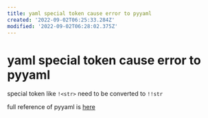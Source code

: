 ```yaml
---
title: yaml special token cause error to pyyaml
created: '2022-09-02T06:25:33.284Z'
modified: '2022-09-02T06:28:02.375Z'
---
```


# yaml special token cause error to pyyaml

special token like `!<str>` need to be converted to `!!str`

full reference of pyyaml is [here](https://pyyaml.org/wiki/PyYAMLDocumentation)
